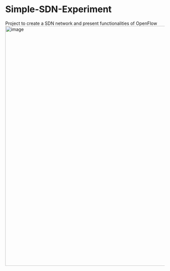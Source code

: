 # Simple-SDN-Experiment
Project to create a SDN network and present functionalities of OpenFlow
<img width="759" alt="image" src="https://github.com/user-attachments/assets/013ab14e-97d3-4019-a894-e94127369b0d">
